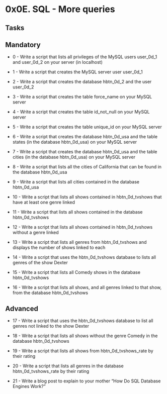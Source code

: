 # 0x0E. SQL - More queries #

## Tasks ##

## Mandatory ##
* 0 - Write a script that lists all privileges of the MySQL users user_0d_1 and user_0d_2 on your server (in localhost)

* 1 - Write a script that creates the MySQL server user user_0d_1

* 2 - Write a script that creates the database hbtn_0d_2 and the user user_0d_2

* 3 - Write a script that creates the table force_name on your MySQL server

* 4 - Write a script that creates the table id_not_null on your MySQL server

* 5 - Write a script that creates the table unique_id on your MySQL server

* 6 - Write a script that creates the database hbtn_0d_usa and the table states (in the database hbtn_0d_usa) 
on your MySQL server

* 7 - Write a script that creates the database hbtn_0d_usa and the table cities (in the database hbtn_0d_usa) 
on your MySQL server

* 8 - Write a script that lists all the cities of California that can be found in the database hbtn_0d_usa

* 9 - Write a script that lists all cities contained in the database hbtn_0d_usa

* 10 - Write a script that lists all shows contained in hbtn_0d_tvshows that have at least one genre linked

* 11 - Write a script that lists all shows contained in the database hbtn_0d_tvshows

* 12 - Write a script that lists all shows contained in hbtn_0d_tvshows without a genre linked

* 13 - Write a script that lists all genres from hbtn_0d_tvshows and displays the number of shows linked to 
each

* 14 - Write a script that uses the hbtn_0d_tvshows database to lists all genres of the show Dexter

* 15 - Write a script that lists all Comedy shows in the database hbtn_0d_tvshows

* 16 - Write a script that lists all shows, and all genres linked to that show, from the database 
hbtn_0d_tvshows

## Advanced ##

* 17 - Write a script that uses the hbtn_0d_tvshows database to list all genres not linked to the show Dexter

* 18 - Write a script that lists all shows without the genre Comedy in the database hbtn_0d_tvshows

* 19 - Write a script that lists all shows from hbtn_0d_tvshows_rate by their rating

* 20 - Write a script that lists all genres in the database hbtn_0d_tvshows_rate by their rating

* 21 - Write a blog post to explain to your mother “How Do SQL Database Engines Work?”
